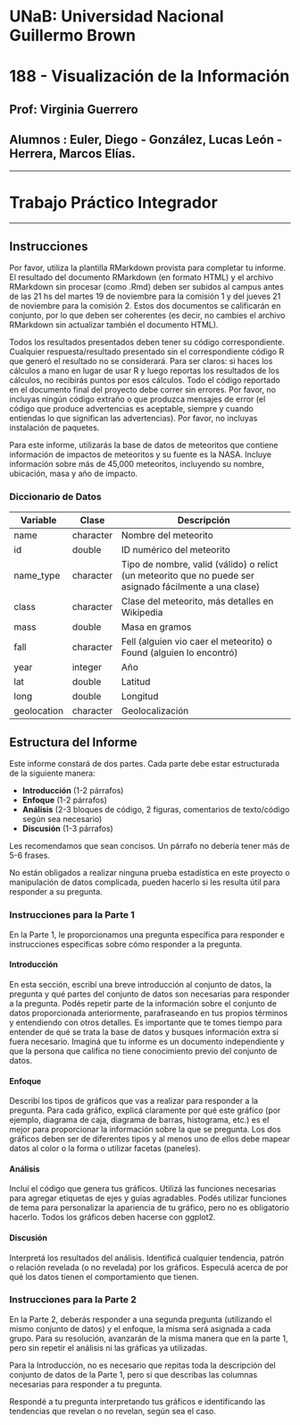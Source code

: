 

# UNaB: Universidad Nacional Guillermo Brown
# 188 - Visualización de la Información

## Prof: Virginia Guerrero
## Alumnos : Euler, Diego - González, Lucas León - Herrera, Marcos Elías.

-----

# Trabajo Práctico Integrador
-----
## Instrucciones

Por favor, utiliza la plantilla RMarkdown provista para completar tu informe. El resultado del documento RMarkdown (en formato HTML) y el archivo RMarkdown sin procesar (como .Rmd) deben ser subidos al campus antes de las 21 hs del martes 19 de noviembre para la comisión 1 y del jueves 21 de noviembre para la comisión 2. Estos dos documentos se calificarán en conjunto, por lo que deben ser coherentes (es decir, no cambies el archivo RMarkdown sin actualizar también el documento HTML).

Todos los resultados presentados deben tener su código correspondiente. Cualquier respuesta/resultado presentado sin el correspondiente código R que generó el resultado no se considerará. Para ser claros: si haces los cálculos a mano en lugar de usar R y luego reportas los resultados de los cálculos, no recibirás puntos por esos cálculos. Todo el código reportado en el documento final del proyecto debe correr sin errores. Por favor, no incluyas ningún código extraño o que produzca mensajes de error (el código que produce advertencias es aceptable, siempre y cuando entiendas lo que significan las advertencias). Por favor, no incluyas instalación de paquetes.

Para este informe, utilizarás la base de datos de meteoritos que contiene información de impactos de meteoritos y su fuente es la NASA. Incluye información sobre más de 45,000 meteoritos, incluyendo su nombre, ubicación, masa y año de impacto.

### Diccionario de Datos

| Variable      | Clase     | Descripción                                                                         |
|---------------|-----------|-------------------------------------------------------------------------------------|
| name          | character | Nombre del meteorito                                                                |
| id            | double    | ID numérico del meteorito                                                           |
| name_type     | character | Tipo de nombre, valid (válido) o relict (un meteorito que no puede ser asignado fácilmente a una clase) |
| class         | character | Clase del meteorito, más detalles en Wikipedia                                       |
| mass          | double    | Masa en gramos                                                                      |
| fall          | character | Fell (alguien vio caer el meteorito) o Found (alguien lo encontró)                   |
| year          | integer   | Año                                                                                 |
| lat           | double    | Latitud                                                                             |
| long          | double    | Longitud                                                                            |
| geolocation   | character | Geolocalización                                                                     |

## Estructura del Informe

Este informe constará de dos partes. Cada parte debe estar estructurada de la siguiente manera:

- **Introducción** (1-2 párrafos)
- **Enfoque** (1-2 párrafos)
- **Análisis** (2-3 bloques de código, 2 figuras, comentarios de texto/código según sea necesario)
- **Discusión** (1-3 párrafos)

Les recomendamos que sean concisos. Un párrafo no debería tener más de 5-6 frases.

No están obligados a realizar ninguna prueba estadística en este proyecto o manipulación de datos complicada, pueden hacerlo si les resulta útil para responder a su pregunta.

### Instrucciones para la Parte 1

En la Parte 1, le proporcionamos una pregunta específica para responder e instrucciones específicas sobre cómo responder a la pregunta.

#### Introducción

En esta sección, escribí una breve introducción al conjunto de datos, la pregunta y qué partes del conjunto de datos son necesarias para responder a la pregunta. Podés repetir parte de la información sobre el conjunto de datos proporcionada anteriormente, parafraseando en tus propios términos y entendiendo con otros detalles. Es importante que te tomes tiempo para entender de qué se trata la base de datos y busques información extra si fuera necesario. Imaginá que tu informe es un documento independiente y que la persona que califica no tiene conocimiento previo del conjunto de datos.

#### Enfoque

Describí los tipos de gráficos que vas a realizar para responder a la pregunta. Para cada gráfico, explicá claramente por qué este gráfico (por ejemplo, diagrama de caja, diagrama de barras, histograma, etc.) es el mejor para proporcionar la información sobre la que se pregunta. Los dos gráficos deben ser de diferentes tipos y al menos uno de ellos debe mapear datos al color o la forma o utilizar facetas (paneles).

#### Análisis

Incluí el código que genera tus gráficos. Utilizá las funciones necesarias para agregar etiquetas de ejes y guías agradables. Podés utilizar funciones de tema para personalizar la apariencia de tu gráfico, pero no es obligatorio hacerlo. Todos los gráficos deben hacerse con ggplot2.

#### Discusión

Interpretá los resultados del análisis. Identificá cualquier tendencia, patrón o relación revelada (o no revelada) por los gráficos. Especulá acerca de por qué los datos tienen el comportamiento que tienen.

### Instrucciones para la Parte 2

En la Parte 2, deberás responder a una segunda pregunta (utilizando el mismo conjunto de datos) y el enfoque, la misma será asignada a cada grupo. Para su resolución, avanzarán de la misma manera que en la parte 1, pero sin repetir el análisis ni las gráficas ya utilizadas.

Para la Introducción, no es necesario que repitas toda la descripción del conjunto de datos de la Parte 1, pero sí que describas las columnas necesarias para responder a tu pregunta.

Respondé a tu pregunta interpretando tus gráficos e identificando las tendencias que revelan o no revelan, según sea el caso.
